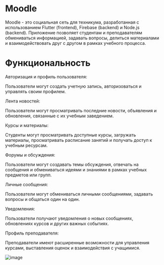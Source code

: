 <h1>Moodle</h1>
<p>Moodle - это социальная сеть для техникума, разработанная с использованием Flutter (frontend), Firebase (backend) и Node.js (backend). 
Приложение позволяет студентам и преподавателям обмениваться информацией, задавать вопросы, делиться материалами и взаимодействовать друг с другом в рамках учебного процесса.</p>


<h1>Функциональность</h1>
<p>Авторизация и профиль пользователя:</p> Пользователи могут создать учетную запись, авторизоваться и управлять своим профилем.

<p>Лента новостей:</p> Пользователи могут просматривать последние новости, объявления и обновления, связанные с их учебным заведением.

<p>Курсы и материалы:</p> Студенты могут просматривать доступные курсы, загружать материалы, просматривать расписание занятий и получать доступ к учебным ресурсам.

<p>Форумы и обсуждения:</p> Пользователи могут создавать темы обсуждения, отвечать на сообщения и обмениваться идеями и знаниями в рамках учебных предметов или групп.

<p>Личные сообщения:</p> Пользователи могут обмениваться личными сообщениями, задавать вопросы и общаться один на один.

<p>Уведомления:</p> Пользователи получают уведомления о новых сообщениях, обновлениях курсов и других важных событиях.

<p>Профиль преподавателя:</p> Преподаватели имеют расширенные возможности для управления курсами, выставления оценок и взаимодействия с учащимися.




![image](https://github.com/424Nkita-Csharsfta4/Moodle_Diplomka/assets/103760832/29d6ecc5-6bd2-4997-8444-a5ee2878001c)
